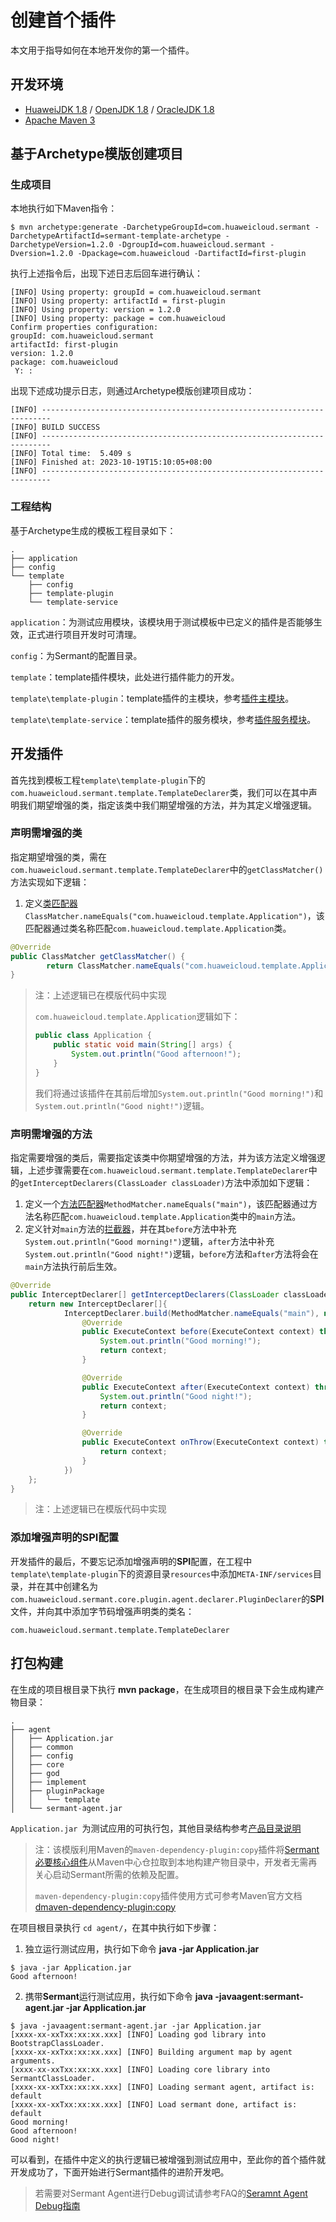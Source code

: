 # 创建首个插件
本文用于指导如何在本地开发你的第一个插件。

## 开发环境
- [HuaweiJDK 1.8](https://gitee.com/openeuler/bishengjdk-8) / [OpenJDK 1.8](https://github.com/openjdk/jdk) / [OracleJDK 1.8](https://www.oracle.com/java/technologies/downloads/)
- [Apache Maven 3](https://maven.apache.org/download.cgi)

## 基于Archetype模版创建项目

### 生成项目

本地执行如下Maven指令：

```shell
$ mvn archetype:generate -DarchetypeGroupId=com.huaweicloud.sermant -DarchetypeArtifactId=sermant-template-archetype -DarchetypeVersion=1.2.0 -DgroupId=com.huaweicloud.sermant -Dversion=1.2.0 -Dpackage=com.huaweicloud -DartifactId=first-plugin
```

执行上述指令后，出现下述日志后回车进行确认：

```shell
[INFO] Using property: groupId = com.huaweicloud.sermant
[INFO] Using property: artifactId = first-plugin
[INFO] Using property: version = 1.2.0
[INFO] Using property: package = com.huaweicloud
Confirm properties configuration:
groupId: com.huaweicloud.sermant
artifactId: first-plugin
version: 1.2.0
package: com.huaweicloud
 Y: :
```

出现下述成功提示日志，则通过Archetype模版创建项目成功：

```shell
[INFO] ------------------------------------------------------------------------
[INFO] BUILD SUCCESS
[INFO] ------------------------------------------------------------------------
[INFO] Total time:  5.409 s
[INFO] Finished at: 2023-10-19T15:10:05+08:00
[INFO] ------------------------------------------------------------------------
```

### 工程结构

基于Archetype生成的模板工程目录如下：

```shell
.
├── application
├── config
└── template
    ├── config
    ├── template-plugin
    └── template-service
```

`application`：为测试应用模块，该模块用于测试模板中已定义的插件是否能够生效，正式进行项目开发时可清理。

`config`：为Sermant的配置目录。

`template`：template插件模块，此处进行插件能力的开发。

`template\template-plugin`：template插件的主模块，参考[插件主模块](package-structure.md#插件主模块)。

`template\template-service`：template插件的服务模块，参考[插件服务模块](package-structure.md#插件服务模块)。

## 开发插件

首先找到模板工程`template\template-plugin`下的`com.huaweicloud.sermant.template.TemplateDeclarer`类，我们可以在其中声明我们期望增强的类，指定该类中我们期望增强的方法，并为其定义增强逻辑。

### 声明需增强的类

指定期望增强的类，需在`com.huaweicloud.sermant.template.TemplateDeclarer`中的`getClassMatcher()`方法实现如下逻辑：

1. 定义[类匹配器](bytecode-enhancement.md#类匹配器)`ClassMatcher.nameEquals("com.huaweicloud.template.Application")`，该匹配器通过类名称匹配`com.huaweicloud.template.Application`类。

```java
@Override
public ClassMatcher getClassMatcher() {
		return ClassMatcher.nameEquals("com.huaweicloud.template.Application");
}
```

> 注：上述逻辑已在模版代码中实现
>
> `com.huaweicloud.template.Application`逻辑如下：
>
> ```java
> public class Application {
>     public static void main(String[] args) {
>         System.out.println("Good afternoon!");
>     }
> }
> ```
>
> 我们将通过该插件在其前后增加`System.out.println("Good morning!")`和`System.out.println("Good night!")`逻辑。

### 声明需增强的方法

指定需要增强的类后，需要指定该类中你期望增强的方法，并为该方法定义增强逻辑，上述步骤需要在`com.huaweicloud.sermant.template.TemplateDeclarer`中的`getInterceptDeclarers(ClassLoader classLoader)`方法中添加如下逻辑：

1. 定义一个[方法匹配器](bytecode-enhancement.md#方法匹配器)`MethodMatcher.nameEquals("main")`，该匹配器通过方法名称匹配`com.huaweicloud.template.Application`类中的`main`方法。
2. 定义针对`main`方法的[拦截器](bytecode-enhancement.md#拦截器)，并在其`before`方法中补充`System.out.println("Good morning!")`逻辑，`after`方法中补充`System.out.println("Good night!")`逻辑，`before`方法和`after`方法将会在`main`方法执行前后生效。

```java
@Override
public InterceptDeclarer[] getInterceptDeclarers(ClassLoader classLoader) {
    return new InterceptDeclarer[]{
            InterceptDeclarer.build(MethodMatcher.nameEquals("main"), new Interceptor() {
                @Override
                public ExecuteContext before(ExecuteContext context) throws Exception {
                    System.out.println("Good morning!");
                    return context;
                }

                @Override
                public ExecuteContext after(ExecuteContext context) throws Exception {
                    System.out.println("Good night!");
                    return context;
                }

                @Override
                public ExecuteContext onThrow(ExecuteContext context) throws Exception {
                    return context;
                }
            })
    };
}
```

> 注：上述逻辑已在模版代码中实现

### 添加增强声明的SPI配置

开发插件的最后，不要忘记添加增强声明的**SPI**配置，在工程中`template\template-plugin`下的资源目录`resources`中添加`META-INF/services`目录，并在其中创建名为` com.huaweicloud.sermant.core.plugin.agent.declarer.PluginDeclarer`的**SPI**文件，并向其中添加字节码增强声明类的类名：

```shell
com.huaweicloud.sermant.template.TemplateDeclarer
```

## 打包构建

在生成的项目根目录下执行 **mvn package**，在生成项目的根目录下会生成构建产物目录：

```shell
.
├── agent
│   ├── Application.jar
│   ├── common
│   ├── config
│   ├── core
│   ├── god
│   ├── implement
│   ├── pluginPackage
│   │   └── template
│   └── sermant-agent.jar
```

 `Application.jar `为测试应用的可执行包，其他目录结构参考[产品目录说明](../user-guide/README.md#产品目录说明)

> 注：该模版利用Maven的`maven-dependency-plugin:copy`插件将[Sermant必要核心组件](../user-guide/README.md#sermant-agent)从Maven中心仓拉取到本地构建产物目录中，开发者无需再关心启动Sermant所需的依赖及配置。
>
> `maven-dependency-plugin:copy`插件使用方式可参考Maven官方文档[dmaven-dependency-plugin:copy](https://maven.apache.org/plugins/maven-dependency-plugin/examples/copying-artifacts.html)

在项目根目录执行 `cd agent/`，在其中执行如下步骤：

1. 独立运行测试应用，执行如下命令 **java -jar Application.jar**


```shell
$ java -jar Application.jar 
Good afternoon!
```

2. 携带**Sermant**运行测试应用，执行如下命令 **java -javaagent:sermant-agent.jar -jar Application.jar**


```shell
$ java -javaagent:sermant-agent.jar -jar Application.jar
[xxxx-xx-xxTxx:xx:xx.xxx] [INFO] Loading god library into BootstrapClassLoader.
[xxxx-xx-xxTxx:xx:xx.xxx] [INFO] Building argument map by agent arguments.
[xxxx-xx-xxTxx:xx:xx.xxx] [INFO] Loading core library into SermantClassLoader.
[xxxx-xx-xxTxx:xx:xx.xxx] [INFO] Loading sermant agent, artifact is: default
[xxxx-xx-xxTxx:xx:xx.xxx] [INFO] Load sermant done, artifact is: default
Good morning!
Good afternoon!
Good night!
```

可以看到，在插件中定义的执行逻辑已被增强到测试应用中，至此你的首个插件就开发成功了，下面开始进行Sermant插件的进阶开发吧。
> 若需要对Sermant Agent进行Debug调试请参考FAQ的[Seramnt Agent Debug指南](../faq/development-debug.md)
